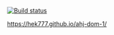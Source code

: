 [![Build status](https://ci.appveyor.com/api/projects/status/cy8sx6aevy3dx3rx?svg=true)](https://ci.appveyor.com/project/hek777/ahj-dom-1)



https://hek777.github.io/ahj-dom-1/